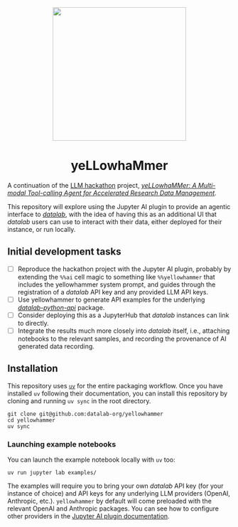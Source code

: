 <div align="center">
  <img src=https://github.com/user-attachments/assets/9920260a-ea2d-41dd-8397-7add082ee5f9 width=300>

# yeLLowhaMmer

</div>

A continuation of the [LLM hackathon](https://www.eventbrite.com/e/llm-hackathon-for-applications-in-materials-and-chemistry-tickets-868303598437) project, [*yeLLowhaMMer: A Multi-modal Tool-calling Agent for Accelerated Research Data Management*](https://github.com/bocarsly-group/llm-hackathon-2024).

This repository will explore using the Jupyter AI plugin to provide an agentic interface to [*datalab*](https://github.com/datalab-org/datalab), with the idea of having this as an additional UI that *datalab* users can use to interact with their data, either deployed for their instance, or run locally.

## Initial development tasks

- [ ] Reproduce the hackathon project with the Jupyter AI plugin, probably by extending the `%%ai` cell magic to something like `%%yellowhammer` that includes the yellowhammer system prompt, and guides through the registration of a *datalab* API key and any provided LLM API keys.
- [ ] Use yellowhammer to generate API examples for the underlying [*datalab-python-api*](https://github.com/datalab-org/datalab-python-api) package.
- [ ] Consider deploying this as a JupyterHub that *datalab* instances can link to directly.
- [ ] Integrate the results much more closely into *datalab* itself, i.e., attaching notebooks to the relevant samples, and recording the provenance of AI generated data recording.

## Installation

This repository uses [`uv`](https://docs.astral.sh/uv/) for the entire packaging workflow. 
Once you have installed `uv` following their documentation, you can install this repository by cloning and running `uv sync` in the root directory.

```shell
git clone git@github.com:datalab-org/yellowhammer 
cd yellowhammer
uv sync
```

### Launching example notebooks

You can launch the example notebook locally with `uv` too:

```shell
uv run jupyter lab examples/
```

The examples will require you to bring your own *datalab* API key (for your instance of choice) and API keys for any underlying LLM providers (OpenAI, Anthropic, etc.).
`yellowhammer` by default will come preloaded with the relevant OpenAI and Anthropic packages.
You can see how to configure other providers in the [Jupyter AI plugin documentation](https://jupyter-ai.readthedocs.io/en/latest/users/index.html#model-providers).
